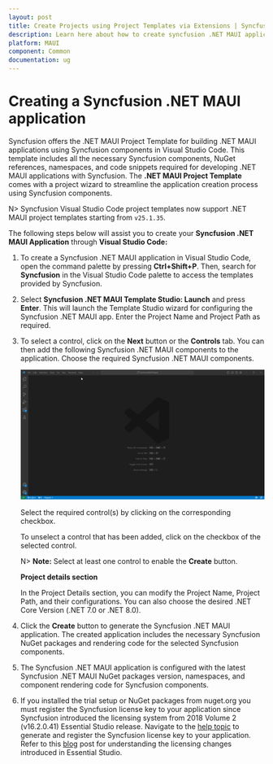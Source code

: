 ```yaml
---
layout: post
title: Create Projects using Project Templates via Extensions | Syncfusion
description: Learn here about how to create syncfusion .NET MAUI application using Syncfusion .NET MAUI Extension for Visual Studio Code.
platform: MAUI
component: Common
documentation: ug
---
```


# Creating a Syncfusion .NET MAUI application

Syncfusion offers the .NET MAUI Project Template for building .NET MAUI applications using Syncfusion components in Visual Studio Code. This template includes all the necessary Syncfusion components, NuGet references, namespaces, and code snippets required for developing .NET MAUI applications with Syncfusion. The **.NET MAUI Project Template** comes with a project wizard to streamline the application creation process using Syncfusion components.

N> Syncfusion Visual Studio Code project templates now support .NET MAUI project templates starting from `v25.1.35`.

The following steps below will assist you to create your **Syncfusion .NET MAUI Application** through **Visual Studio Code:**

1.	To create a Syncfusion .NET MAUI application in Visual Studio Code, open the command palette by pressing **Ctrl+Shift+P**. Then, search for **Syncfusion** in the Visual Studio Code palette to access the templates provided by Syncfusion.

2.	Select **Syncfusion .NET MAUI Template Studio: Launch** and press **Enter**. This will launch the Template Studio wizard for configuring the Syncfusion .NET MAUI app. Enter the Project Name and Project Path as required.

3.	To select a control, click on the **Next** button or the **Controls** tab. You can then add the following Syncfusion .NET MAUI components to the application. Choose the required Syncfusion .NET MAUI components.

    ![CreateProject](images/MAUICreateProject.gif)

    Select the required control(s) by clicking on the corresponding checkbox.

    To unselect a control that has been added, click on the checkbox of the selected control.

    N> **Note:** Select at least one control to enable the **Create** button.

    **Project details section**

    In the Project Details section, you can modify the Project Name, Project Path, and their configurations. You can also choose the desired .NET Core Version (.NET 7.0 or .NET 8.0).

4.	Click the **Create** button to generate the Syncfusion .NET MAUI application. The created application includes the necessary Syncfusion NuGet packages and rendering code for the selected Syncfusion components.

5.	The Syncfusion .NET MAUI application is configured with the latest Syncfusion .NET MAUI NuGet packages version, namespaces, and component rendering code for Syncfusion components.

6.	If you installed the trial setup or NuGet packages from nuget.org you must register the Syncfusion license key to your application since Syncfusion introduced the licensing system from 2018 Volume 2 (v16.2.0.41) Essential Studio release. Navigate to the [help topic](https://help.syncfusion.com/common/essential-studio/licensing/overview#how-to-generate-syncfusion-license-key) to generate and register the Syncfusion license key to your application. Refer to this [blog](https://www.syncfusion.com/blogs/post/whats-new-in-2018-volume-2.aspx?_ga=2.11237684.1233358434.1587355730-230058891.1567654773) post for understanding the licensing changes introduced in Essential Studio.

